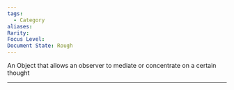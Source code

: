 ```yaml
---
tags:
  - Category
aliases:
Rarity:
Focus Level:
Document State: Rough
---
```

An Object that allows an observer to mediate or concentrate on a certain thought
- - -
